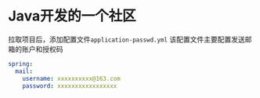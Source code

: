 # Java开发的一个社区

拉取项目后，添加配置文件`application-passwd.yml`
该配置文件主要配置发送邮箱的账户和授权码
```yml
spring:
  mail:
    username: xxxxxxxxxx@163.com
    password: xxxxxxxxxxxxxxxxx
```